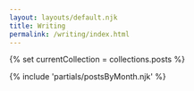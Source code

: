 ```yaml
---
layout: layouts/default.njk
title: Writing
permalink: /writing/index.html
---
```



{% set currentCollection = collections.posts %}

{% include 'partials/postsByMonth.njk' %}

